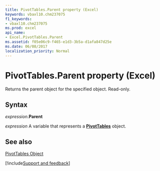 ```yaml
---
title: PivotTables.Parent property (Excel)
keywords: vbaxl10.chm237075
f1_keywords:
- vbaxl10.chm237075
ms.prod: excel
api_name:
- Excel.PivotTables.Parent
ms.assetid: f05e06c9-f465-e1d3-3b5a-d1afa847d25e
ms.date: 06/08/2017
localization_priority: Normal
---
```



# PivotTables.Parent property (Excel)

Returns the parent object for the specified object. Read-only.


## Syntax

_expression_.**Parent**

_expression_ A variable that represents a **[PivotTables](Excel.PivotTables.md)** object.


## See also


[PivotTables Object](Excel.PivotTables.md)

[!include[Support and feedback](~/includes/feedback-boilerplate.md)]